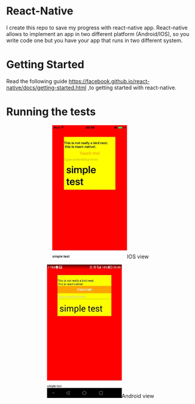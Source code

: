 # React-Native

I create this repo to save my progress with react-native app.
React-native allows to implement an app in two different platform (Android/IOS), so you write code one but you have your app that runs in two different
system.

# Getting Started

Read the following guide https://facebook.github.io/react-native/docs/getting-started.html ,to getting started with react-native.


# Running the tests

<div align="center">
	<p align="center">
	  <img src="iosview.jpg" width="200"/>IOS view	
	</p>
	<p>
	  <img src="androidview.jpg" width="200"/>Android view
	</p>
</div>
